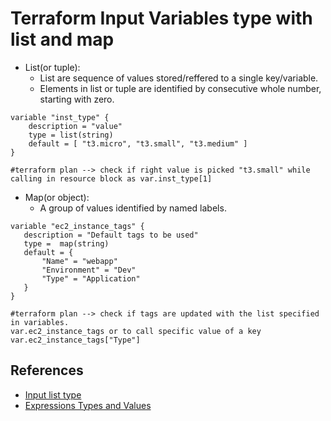 # Terraform Input Variables type with list and map
- List(or tuple):
  - List are sequence of values stored/reffered to a single key/variable.
  - Elements in list or tuple are identified by consecutive whole number, starting with zero.
```
variable "inst_type" {
    description = "value"
    type = list(string)
    default = [ "t3.micro", "t3.small", "t3.medium" ]
}

#terraform plan --> check if right value is picked "t3.small" while calling in resource block as var.inst_type[1]
```

- Map(or object):
  - A group of values identified by named labels.
```
variable "ec2_instance_tags" {
   description = "Default tags to be used"
   type =  map(string)
   default = {
       "Name" = "webapp"
       "Environment" = "Dev"
       "Type" = "Application"
   }
}

#terraform plan --> check if tags are updated with the list specified in variables.
var.ec2_instance_tags or to call specific value of a key var.ec2_instance_tags["Type"]
```

## References
- [Input list type](https://www.terraform.io/docs/language/values/variables.html)
- [Expressions Types and Values](https://www.terraform.io/docs/language/expressions/types.html)